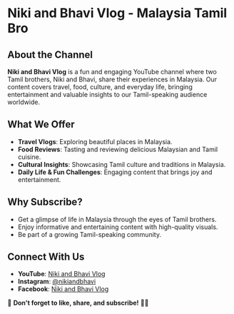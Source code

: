 # Niki and Bhavi Vlog - Malaysia Tamil Bro

## About the Channel
**Niki and Bhavi Vlog** is a fun and engaging YouTube channel where two Tamil brothers, Niki and Bhavi, share their experiences in Malaysia. Our content covers travel, food, culture, and everyday life, bringing entertainment and valuable insights to our Tamil-speaking audience worldwide.

## What We Offer
- **Travel Vlogs**: Exploring beautiful places in Malaysia.
- **Food Reviews**: Tasting and reviewing delicious Malaysian and Tamil cuisine.
- **Cultural Insights**: Showcasing Tamil culture and traditions in Malaysia.
- **Daily Life & Fun Challenges**: Engaging content that brings joy and entertainment.

## Why Subscribe?
- Get a glimpse of life in Malaysia through the eyes of Tamil brothers.
- Enjoy informative and entertaining content with high-quality visuals.
- Be part of a growing Tamil-speaking community.

## Connect With Us
- **YouTube**: [Niki and Bhavi Vlog](https://www.youtube.com/)
- **Instagram**: [@nikiandbhavi](https://www.instagram.com/)
- **Facebook**: [Niki and Bhavi Vlog](https://www.facebook.com/)

📢 **Don't forget to like, share, and subscribe!** 🎥🔥

